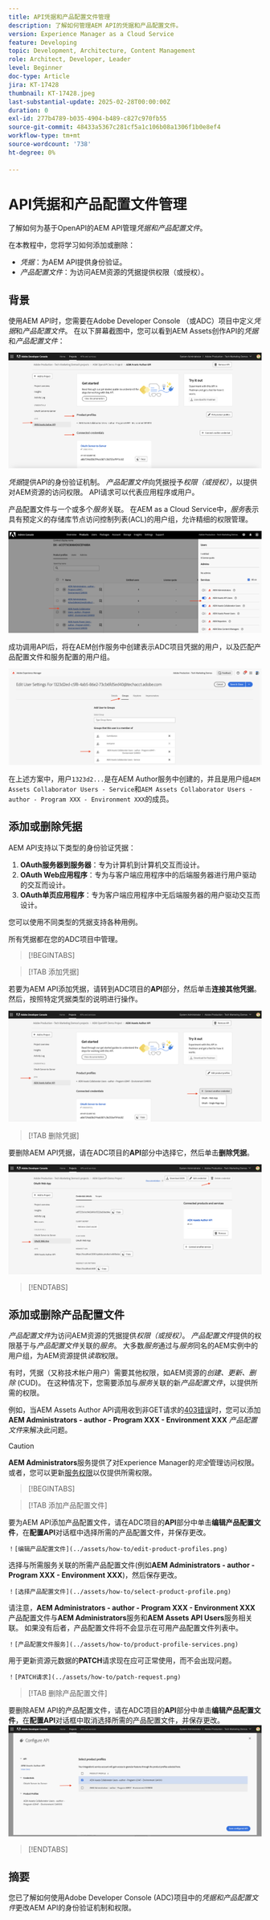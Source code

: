 ```yaml
---
title: API凭据和产品配置文件管理
description: 了解如何管理AEM API的凭据和产品配置文件。
version: Experience Manager as a Cloud Service
feature: Developing
topic: Development, Architecture, Content Management
role: Architect, Developer, Leader
level: Beginner
doc-type: Article
jira: KT-17428
thumbnail: KT-17428.jpeg
last-substantial-update: 2025-02-28T00:00:00Z
duration: 0
exl-id: 277b4789-b035-4904-b489-c827c970fb55
source-git-commit: 48433a5367c281cf5a1c106b08a1306f1b0e8ef4
workflow-type: tm+mt
source-wordcount: '738'
ht-degree: 0%

---
```


# API凭据和产品配置文件管理

了解如何为基于OpenAPI的AEM API管理&#x200B;_凭据和产品配置文件_。

在本教程中，您将学习如何添加或删除：

- _凭据_：为AEM API提供身份验证。
- _产品配置文件_：为访问AEM资源的凭据提供权限（或授权）。

## 背景

使用AEM API时，您需要在Adobe Developer Console （或ADC）项目中定义&#x200B;_凭据_&#x200B;和&#x200B;_产品配置文件_。 在以下屏幕截图中，您可以看到AEM Assets创作API的&#x200B;_凭据_&#x200B;和&#x200B;_产品配置文件_：

![凭据和产品配置文件](../assets/how-to/API-Credentials-Product-Profile.png)

_凭据_&#x200B;提供API的身份验证机制。 _产品配置文件_&#x200B;向凭据授予&#x200B;_权限（或授权）_，以提供对AEM资源的访问权限。 API请求可以代表应用程序或用户。

产品配置文件与一个或多个&#x200B;_服务_&#x200B;关联。 在AEM as a Cloud Service中，_服务_&#x200B;表示具有预定义的存储库节点访问控制列表(ACL)的用户组，允许精细的权限管理。

![技术帐户用户产品配置文件](../assets/s2s/technical-account-user-product-profile.png)

成功调用API后，将在AEM创作服务中创建表示ADC项目凭据的用户，以及匹配产品配置文件和服务配置的用户组。

![技术帐户用户成员资格](../assets/s2s/technical-account-user-membership.png)

在上述方案中，用户`1323d2...`是在AEM Author服务中创建的，并且是用户组`AEM Assets Collaborator Users - Service`和`AEM Assets Collaborator Users - author - Program XXX - Environment XXX`的成员。

## 添加或删除凭据

AEM API支持以下类型的身份验证凭据：

1. **OAuth服务器到服务器**：专为计算机到计算机交互而设计。
1. **OAuth Web应用程序**：专为与客户端应用程序中的后端服务器进行用户驱动的交互而设计。
1. **OAuth单页应用程序**：专为客户端应用程序中无后端服务器的用户驱动交互而设计。

您可以使用不同类型的凭据支持各种用例。

所有凭据都在您的ADC项目中管理。

>[!BEGINTABS]

>[!TAB 添加凭据]

若要为AEM API添加凭据，请转到ADC项目的&#x200B;**API**&#x200B;部分，然后单击&#x200B;**连接其他凭据**。 然后，按照特定凭据类型的说明进行操作。

![连接其他凭据](../assets/how-to/connect-another-credential.png)

>[!TAB 删除凭据]

要删除AEM API凭据，请在ADC项目的&#x200B;**API**&#x200B;部分中选择它，然后单击&#x200B;**删除凭据**。

![删除凭据](../assets/how-to/delete-credential.png)


>[!ENDTABS]

## 添加或删除产品配置文件

_产品配置文件_&#x200B;为访问AEM资源的凭据提供&#x200B;_权限（或授权）_。 _产品配置文件_&#x200B;提供的权限基于与&#x200B;_产品配置文件_&#x200B;关联的&#x200B;_服务_。 大多数&#x200B;_服务_&#x200B;通过与&#x200B;_服务_&#x200B;同名的AEM实例中的用户组，为AEM资源提供&#x200B;_读取_&#x200B;权限。

有时，凭据（又称技术帐户用户）需要其他权限，如AEM资源的&#x200B;_创建、更新、删除_ (CUD)。 在这种情况下，您需要添加与&#x200B;_服务_&#x200B;关联的新&#x200B;_产品配置文件_，以提供所需的权限。

例如，当AEM Assets Author API调用收到非GET请求的[403错误](../use-cases/invoke-api-using-oauth-s2s.md#403-error-for-non-get-requests)时，您可以添加&#x200B;**AEM Administrators - author - Program XXX - Environment XXX** _产品配置文件_&#x200B;来解决此问题。

>[!CAUTION]
>
>**AEM Administrators**&#x200B;服务提供了对Experience Manager的&#x200B;_完全_&#x200B;管理访问权限。 或者，您可以更新[服务权限](./services-user-group-permission-management.md)以仅提供所需权限。

>[!BEGINTABS]

>[!TAB 添加产品配置文件]

要为AEM API添加产品配置文件，请在ADC项目的&#x200B;**API**&#x200B;部分中单击&#x200B;**编辑产品配置文件**，在&#x200B;**配置API**&#x200B;对话框中选择所需的产品配置文件，并保存更改。

    ！[编辑产品配置文件](../assets/how-to/edit-product-profiles.png)

选择与所需服务关联的所需产品配置文件(例如&#x200B;**AEM Administrators - author - Program XXX - Environment XXX**)，然后保存更改。

    ！[选择产品配置文件](../assets/how-to/select-product-profile.png)

请注意，**AEM Administrators - author - Program XXX - Environment XXX**&#x200B;产品配置文件与&#x200B;**AEM Administrators**&#x200B;服务和&#x200B;**AEM Assets API Users**&#x200B;服务相关联。 如果没有后者，产品配置文件将不会显示在可用产品配置文件列表中。

    ！[产品配置文件服务](../assets/how-to/product-profile-services.png)

用于更新资源元数据的&#x200B;**PATCH**&#x200B;请求现在应可正常使用，而不会出现问题。

    ！[PATCH请求](../assets/how-to/patch-request.png)


>[!TAB 删除产品配置文件]

要删除AEM API的产品配置文件，请在ADC项目的&#x200B;**API**&#x200B;部分中单击&#x200B;**编辑产品配置文件**，在&#x200B;**配置API**对话框中取消选择所需的产品配置文件，并保存更改。
![取消选择产品配置文件](../assets/how-to/deselect-product-profile.png)

>[!ENDTABS]

## 摘要

您已了解如何使用Adobe Developer Console (ADC)项目中的&#x200B;_凭据和产品配置文件_&#x200B;更改AEM API的身份验证机制和权限。
